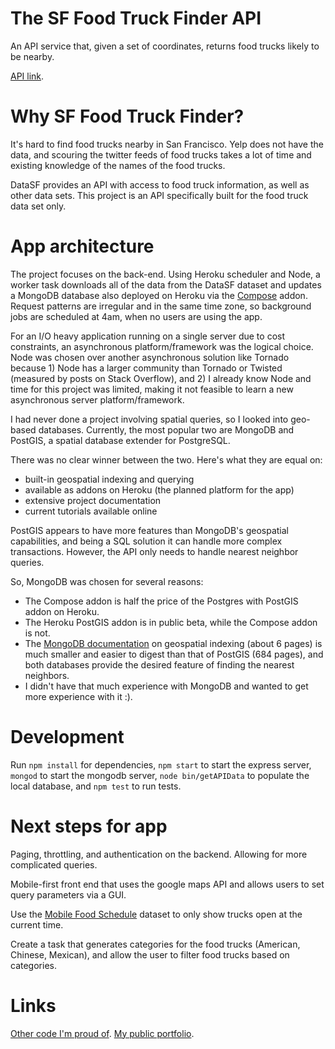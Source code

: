 # The SF Food Truck Finder API

An API service that, given a set of coordinates, returns food trucks likely to be nearby.

[API link](http://sf-food-truck-finder.herokuapp.com/).

# Why SF Food Truck Finder?
It's hard to find food trucks nearby in San Francisco. Yelp does not have the data, and scouring the twitter feeds of food trucks takes a lot of time and existing knowledge of the names of the food trucks.

DataSF provides an API with access to food truck information, as well as other data sets. This project is an API specifically built for the food truck data set only.

# App architecture
The project focuses on the back-end. Using Heroku scheduler and Node, a worker task downloads all of the data from the DataSF dataset and updates a MongoDB database also deployed on Heroku via the [Compose](https://www.compose.io/) addon. Request patterns are irregular and in the same time zone, so background jobs are  scheduled at 4am, when no users are using the app.

For an I/O heavy application running on a single server due to cost constraints, an asynchronous platform/framework was the logical choice. Node was chosen over another asynchronous solution like Tornado because 1) Node has a larger community than Tornado or Twisted (measured by posts on Stack Overflow), and 2) I already know Node and time for this project was limited, making it not feasible to learn a new asynchronous server platform/framework.

I had never done a project involving spatial queries, so I looked into geo-based databases. Currently, the most popular two are MongoDB and PostGIS, a spatial database extender for PostgreSQL.

There was no clear winner between the two. Here's what they are equal on:
- built-in geospatial indexing and querying
- available as addons on Heroku (the planned platform for the app)
- extensive project documentation
- current tutorials available online

PostGIS appears to have more features than MongoDB's geospatial capabilities, and being a SQL solution it can handle more complex transactions. However, the API only needs to handle nearest neighbor queries.

So, MongoDB was chosen for several reasons:
- The Compose addon is half the price of the Postgres with PostGIS addon on Heroku.
- The Heroku PostGIS addon is in public beta, while the Compose addon is not.
- The [MongoDB documentation](http://docs.mongodb.org/manual/applications/geospatial-indexes/) on geospatial indexing (about 6 pages) is much smaller and easier to digest than that of PostGIS (684 pages), and both databases provide the desired feature of finding the nearest neighbors.
- I didn't have that much experience with MongoDB and wanted to get more experience with it :).

# Development
Run `npm install` for dependencies, `npm start` to start the express server, `mongod` to start the mongodb server, `node bin/getAPIData` to populate the local database, and `npm test` to run tests.

# Next steps for app

Paging, throttling, and authentication on the backend. Allowing for more complicated queries.

Mobile-first front end that uses the google maps API and allows users to set query parameters via a GUI.

Use the [Mobile Food Schedule](https://data.sfgov.org/Economy-and-Community/Mobile-Food-Schedule/jjew-r69b) dataset to only show trucks open at the current time.

Create a task that generates categories for the food trucks (American, Chinese, Mexican), and allow the user to filter food trucks based on categories.

# Links
[Other code I'm proud of](https://github.com/skeller88/career-buddy).
[My public portfolio](www.shanemkeller.com/portfolio/).
